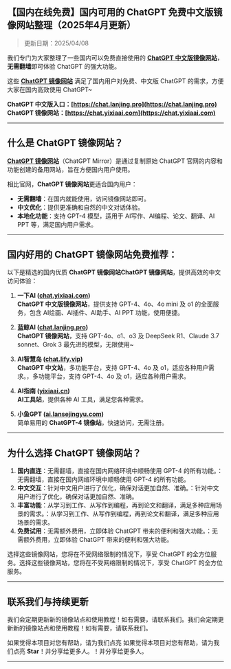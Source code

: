 ## 【国内在线免费】国内可用的 ChatGPT 免费中文版镜像网站整理（2025年4月更新）

> 更新日期：2025/04/08          

我们专门为大家整理了一些国内可以免费直接使用的 [**ChatGPT 中文版镜像网站**](https://chat.lanjing.pro)，**无需翻墙**即可体验 ChatGPT 的强大功能。

这些 [**ChatGPT 镜像网站**](https://chat.yixiaai.com) 满足了国内用户对免费、中文版 ChatGPT 的需求，方便大家在国内高效使用 ChatGPT~

**ChatGPT 中文版入口：[https://chat.lanjing.pro](https://chat.lanjing.pro)**   
**ChatGPT 镜像网站：[https://chat.yixiaai.com](https://chat.yixiaai.com)**

---

## 什么是 ChatGPT 镜像网站？

[**ChatGPT 镜像网站**](https://chat.lanjing.pro)（ChatGPT Mirror）是通过复制原始 ChatGPT 官网的内容和功能创建的备用网站，旨在方便国内用户使用。

相比官网，**ChatGPT 镜像网站**更适合国内用户：

- **无需翻墙**：在国内就能使用，访问镜像网站即可。
- **中文优化**：提供更准确和自然的中文对话体验。
- **本地化功能**：支持 GPT-4 模型，适用于 AI写作、AI编程、论文、翻译、AI PPT 等，满足国内用户需求。

---

## 国内好用的 ChatGPT 镜像网站免费推荐： 

以下是精选的国内优质 ****ChatGPT 镜像网站ChatGPT 镜像网站****，提供高效的中文访问体验：

1. **一下AI ([chat.yixiaai.com](https://chat.yixiaai.com/))**   
   **ChatGPT 中文版镜像网站**，提供支持 GPT-4、4o、4o mini 及 o1 的全面服务，包含 AI绘画、AI插件、AI助手、AI PPT 功能，使用便捷。

2. **蓝鲸AI ([chat.lanjing.pro](https://chat.lanjing.pro/))**  
   **ChatGPT 镜像网站**，支持 GPT-4o、o1、o3 及 DeepSeek R1、Claude 3.7 sonnet、Grok 3 最先进的模型，无限使用~

3. **AI智慧岛 ([chat.lify.vip](https://www.yixiaai.com/))**  
   **ChatGPT 中文站**，多功能平台，支持 GPT-4、4o 及 o1，适应各种用户需求。，多功能平台，支持 GPT-4、4o 及 o1，适应各种用户需求。

4. **AI指南 ([yixiaai.cn](https://yixiaai.cn/))**  
   **AI工具站**，提供各种 AI 工具，满足您各种需求。

5. **小鱼GPT ([ai.lansejingyu.com](https://ai.lansejingyu.com/))**  
   简单易用的 **ChatGPT-4 镜像站**，快速访问，无需注册。

------

## 为什么选择 ChatGPT 镜像网站？

1. **国内直连**：无需翻墙，直接在国内网络环境中顺畅使用 GPT-4 的所有功能。：无需翻墙，直接在国内网络环境中顺畅使用 GPT-4 的所有功能。
2. **中文交互**：针对中文用户进行了优化，确保对话更加自然、准确。：针对中文用户进行了优化，确保对话更加自然、准确。
3. **丰富功能**：从学习到工作、从写作到编程，再到论文和翻译，满足多种应用场景的需求。：从学习到工作、从写作到编程，再到论文和翻译，满足多种应用场景的需求。
4. **免费试用**：无需额外费用，立即体验 ChatGPT 带来的便利和强大功能。：无需额外费用，立即体验 ChatGPT 带来的便利和强大功能。

选择这些镜像网站，您将在不受网络限制的情况下，享受 ChatGPT 的全方位服务。选择这些镜像网站，您将在不受网络限制的情况下，享受 ChatGPT 的全方位服务。

------

## 联系我们与持续更新

我们会定期更新新的镜像站点和使用教程！如有需要，请联系我们。我们会定期更新新的镜像站点和使用教程！如有需要，请联系我们。

如果觉得本项目对您有帮助，请为我们点亮 如果觉得本项目对您有帮助，请为我们点亮 **Star**！并分享给更多人。！并分享给更多人。

------
